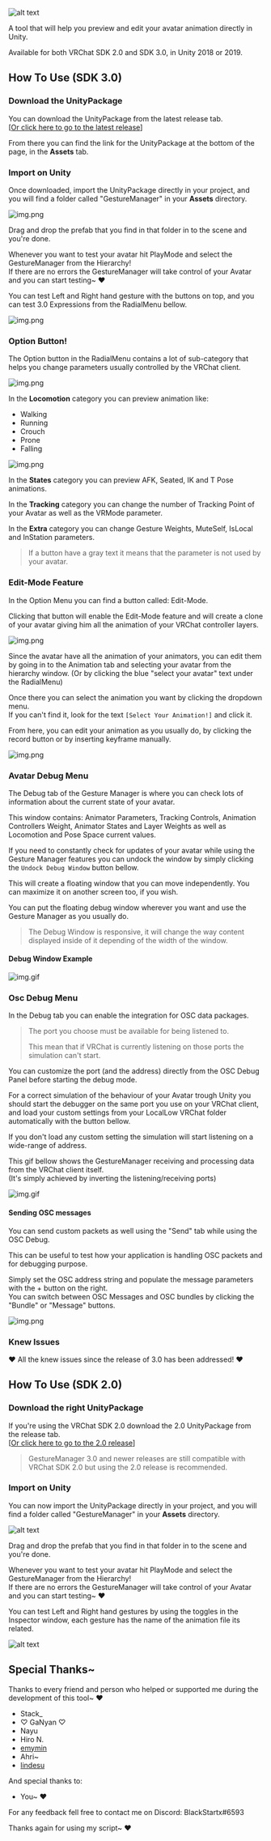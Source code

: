 ![alt text](.markdown/Logo.png)

A tool that will help you preview and edit your avatar animation directly in Unity.

Available for both VRChat SDK 2.0 and SDK 3.0, in Unity 2018 or 2019.

## How To Use (SDK 3.0)
### Download the UnityPackage
You can download the UnityPackage from the latest release tab.<br>
[[Or click here to go to the latest release](https://github.com/BlackStartx/VRC-Gesture-Manager/releases/tag/v3.4)]

From there you can find the link for the UnityPackage at the bottom of the page, in the **Assets** tab.<br>

### Import on Unity
Once downloaded, import the UnityPackage directly in your project, 
and you will find a folder called "GestureManager" in your **Assets** directory.

![img.png](.markdown/3.2/GestureManagerFolder.png)

Drag and drop the prefab that you find in that folder in to the scene and you're done. 

Whenever you want to test your avatar hit PlayMode and select the GestureManager from the Hierarchy!
<br>
If there are no errors the GestureManager will take control of your Avatar and you can start testing~ ♥

You can test Left and Right hand gesture with the buttons on top, and you can test 3.0 Expressions from
the RadialMenu bellow.

![img.png](.markdown/3.4/TestingStart.png)

### Option Button!
The Option button in the RadialMenu contains a lot of sub-category that helps you change parameters usually 
controlled by the VRChat client.

![img.png](.markdown/3.2/RadialOptions.png)

In the **Locomotion** category you can preview animation like: 
- Walking 
- Running
- Crouch
- Prone
- Falling

![img.png](.markdown/3.4/TestingMove.png)

In the **States** category you can preview AFK, Seated, IK and T Pose animations.

In the **Tracking** category you can change the number of Tracking Point of your Avatar as well as the 
VRMode parameter.

In the **Extra** category you can change Gesture Weights, MuteSelf, IsLocal and InStation parameters.

> If a button have a gray text it means that the parameter is not used by your avatar.

### Edit-Mode Feature
In the Option Menu you can find a button called: Edit-Mode.

Clicking that button will enable the Edit-Mode feature and will create a clone of your avatar 
giving him all the animation of your VRChat controller layers.

![img.png](.markdown/3.4/EditingMode.png)

Since the avatar have all the animation of your animators, you can edit them by going in to the Animation tab and selecting 
your avatar from the hierarchy window. (Or by clicking the blue "select your avatar" text under the RadialMenu)

Once there you can select the animation you want by clicking the dropdown menu. <br>
If you can't find it, look for the text `[Select Your Animation!]` and click it.

From here, you can edit your animation as you usually do, by clicking the record button or by inserting keyframe manually. 

![img.png](.markdown/3.2/Editing.png)

### Avatar Debug Menu

The Debug tab of the Gesture Manager is where you can check lots of information about the current state of your avatar.

This window contains: Animator Parameters, Tracking Controls, Animation Controllers Weight, Animator States and Layer 
Weights as well as Locomotion and Pose Space current values.

If you need to constantly check for updates of your avatar while using the Gesture Manager features you can undock the window by simply
clicking the `Undock Debug Window` button bellow.

This will create a floating window that you can move independently.
You can maximize it on another screen too, if you wish.

You can put the floating debug window wherever you want and use the Gesture Manager as you usually do.

> The Debug Window is responsive, it will change the way content displayed inside of it depending of the width of the window.

#### Debug Window Example

![img.gif](.markdown/Debug/DebugAvatar.gif)

### Osc Debug Menu

In the Debug tab you can enable the integration for OSC data packages.

> The port you choose must be available for being listened to.
> 
> This mean that if VRChat is currently listening on those ports the simulation can't start. 

You can customize the port (and the address) directly from the OSC Debug Panel before starting the debug mode.

For a correct simulation of the behaviour of your Avatar trough Unity you should start the debugger on the same port
you use on your VRChat client, and load your custom settings from your LocalLow VRChat folder automatically with 
the button bellow.

If you don't load any custom setting the simulation will start listening on a wide-range of address.

This gif bellow shows the GestureManager receiving and processing data from the VRChat client itself.<br>
(It's simply achieved by inverting the listening/receiving ports)

![img.gif](.markdown/Debug/DebugOsc.gif)

#### Sending OSC messages

You can send custom packets as well using the "Send" tab while using the OSC Debug.

This can be useful to test how your application is handling OSC packets and for debugging purpose.

Simply set the OSC address string and populate the message parameters with the + button on the right.<br>
You can switch between OSC Messages and OSC bundles by clicking the "Bundle" or "Message" buttons.

![img.png](.markdown/3.4/SendOsc.png)

### Knew Issues
♥ All the knew issues since the release of 3.0 has been addressed! ♥

## How To Use (SDK 2.0)
### Download the right UnityPackage
If you're using the VRChat SDK 2.0 download the 2.0 UnityPackage from the release tab.<br>
[[Or click here to go to the 2.0 release](https://github.com/BlackStartx/VRC-Gesture-Manager/releases/tag/v2.0)]

> GestureManager 3.0 and newer releases are still compatible with VRChat SDK 2.0 but using the 2.0 release is recommended.

### Import on Unity

You can now import the UnityPackage directly in your project,
and you will find a folder called "GestureManager" in your **Assets** directory.

![alt text](.markdown/2.0/GestureManagerFolder.png)

Drag and drop the prefab that you find in that folder in to the scene and you're done.

Whenever you want to test your avatar hit PlayMode and select the GestureManager from the Hierarchy!
<br>
If there are no errors the GestureManager will take control of your Avatar and you can start testing~ ♥

You can test Left and Right hand gestures by using the toggles in the Inspector window, 
each gesture has the name of the animation file its related.

![alt text](.markdown/2.0/TestingStart.png)

## Special Thanks~
Thanks to every friend and person who helped or supported me during the development of this tool~ ♥

- Stack_
- ♡ GaNyan ♡
- Nayu
- Hiro N.
- [emymin](https://github.com/emymin/)
- Ahri~
- [lindesu](https://github.vrlabs.dev/)

And special thanks to:

- You~ ♥

For any feedback fell free to contact me on Discord: BlackStartx#6593

Thanks again for using my script~ ♥<br><br>